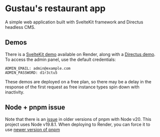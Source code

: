 # Gustau's restaurant app
A simple web application built with SvelteKit framework and Directus headless CMS.

## Demos

There is a [SvelteKit demo](https://gustaus-sveltekit.onrender.com/) available on Render, along with a [Directus demo](https://gustaus-rest.onrender.com/). To access the admin panel, use the default credentials:
```
ADMIN_EMAIL: admin@example.com
ADMIN_PASSWORD: d1r3ctu5
```

These demos are deployed on a free plan, so there may be a delay in the response of the first request as free instance types spin down with inactivity.

## Node + pnpm issue
Note that there is an [issue](https://github.com/sveltejs/kit/issues/10649) in older versions of pnpm with Node v20. This project uses Node v19.8.1. When deploying to Render, you can  force it to use [newer version of pnpm](https://community.render.com/t/how-to-specify-pnpm-version/8743/5)